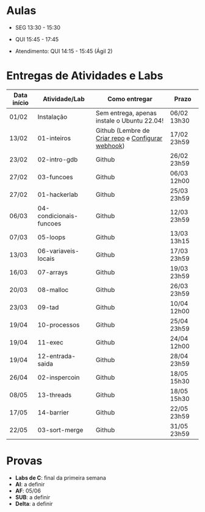 

# Aulas

* SEG 13:30 - 15:30
* QUI 15:45 - 17:45

* Atendimento: QUI 14:15 - 15:45 (Ágil 2)

# Entregas de Atividades e Labs


| Data início | Atividade/Lab                     | Como entregar                                                         | Prazo              |
|-------------|-----------------------------------|-----------------------------------------------------------------------|--------------------|
| 01/02 | Instalação | Sem entrega, apenas instale o Ubuntu 22.04! | 06/02 13h30 |
| 13/02 | 01-inteiros | Github (Lembre de [Criar repo](https://classroom.github.com/a/XuVO6cKi) e [Configurar webhook](https://insper.blackboard.com/bbcswebdav/pid-1122467-dt-content-rid-11885055_2/xid-11885055_2)) | 17/02 23h59 |\
| 23/02 | 02-intro-gdb | Github | 26/02 23h59 |
| 27/02 | 03-funcoes | Github | 06/03 12h00 |
| 27/02 | 01-hackerlab | Github | 25/03 23h59 |
| 06/03 | 04-condicionais-funcoes | Github | 12/03 23h59 |
| 07/03 | 05-loops | Github | 13/03 13h15 |
| 13/03 | 06-variaveis-locais | Github | 17/03 23h59 |
| 16/03 | 07-arrays | Github | 19/03 23h59 |
| 20/03 | 08-malloc | Github | 26/03 23h59 |
| 23/03 | 09-tad | Github | 10/04 12h00 |
| 19/04 | 10-processos | Github | 25/04 23h59 |
| 19/04 | 11-exec | Github | 24/04 12h00 |
| 19/04 | 12-entrada-saida | Github | 28/04 23h59 |
| 26/04 | 02-inspercoin | Github | 18/05 15h30 |
| 08/05 | 13-threads | Github | 18/05 15h30 |
| 17/05 | 14-barrier | Github | 22/05 23h59 |
| 22/05 | 03-sort-merge | Github | 31/05 23h59 |


# Provas

- **Labs de C**: final da primeira semana
- **AI**: a definir
- **AF**: 05/06
- **SUB**: a definir
- **Delta**: a definir